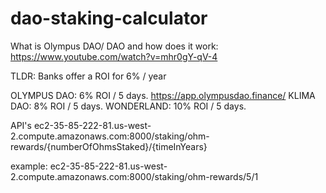 # dao-staking-calculator

What is Olympus DAO/ DAO and how does it work: https://www.youtube.com/watch?v=mhr0gY-qV-4

TLDR: Banks offer a ROI for 6% / year

OLYMPUS DAO: 6% ROI / 5 days. https://app.olympusdao.finance/
KLIMA DAO: 8% ROI / 5 days.
WONDERLAND: 10% ROI / 5 days.



API's
ec2-35-85-222-81.us-west-2.compute.amazonaws.com:8000/staking/ohm-rewards/{numberOfOhmsStaked}/{timeInYears}

example: ec2-35-85-222-81.us-west-2.compute.amazonaws.com:8000/staking/ohm-rewards/5/1
